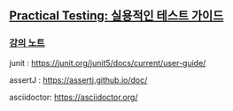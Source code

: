 ## [Practical Testing: 실용적인 테스트 가이드](https://www.inflearn.com/course/practical-testing-%EC%8B%A4%EC%9A%A9%EC%A0%81%EC%9D%B8-%ED%85%8C%EC%8A%A4%ED%8A%B8-%EA%B0%80%EC%9D%B4%EB%93%9C/dashboard)

### [강의 노트](https://ivy-october-fe6.notion.site/Practical-Testing-11f9f5a274ba8094992fd973ea3c47e6)

junit : https://junit.org/junit5/docs/current/user-guide/

assertJ : https://assertj.github.io/doc/

asciidoctor: https://asciidoctor.org/